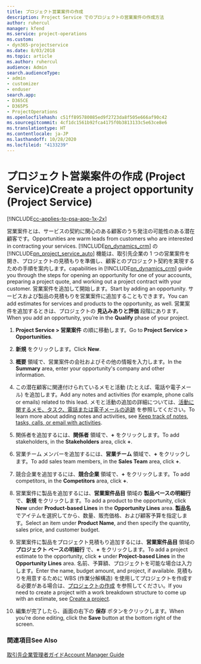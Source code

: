 ```yaml
---
title: プロジェクト営業案件の作成
description: Project Service でのプロジェクトの営業案件の作成方法
author: ruhercul
manager: kfend
ms.service: project-operations
ms.custom:
- dyn365-projectservice
ms.date: 8/03/2018
ms.topic: article
ms.author: ruhercul
audience: Admin
search.audienceType:
- admin
- customizer
- enduser
search.app:
- D365CE
- D365PS
- ProjectOperations
ms.openlocfilehash: c51ff895780085ed9f2723da8f505e666af90c42
ms.sourcegitcommit: 4cf1dc1561b92fca4175f0b3813133c5e63ce8e6
ms.translationtype: HT
ms.contentlocale: ja-JP
ms.lasthandoff: 10/28/2020
ms.locfileid: "4133239"
---
```

# <a name="create-a-project-opportunity-project-service"></a><span data-ttu-id="7c3d3-103">プロジェクト営業案件の作成 (Project Service)</span><span class="sxs-lookup"><span data-stu-id="7c3d3-103">Create a project opportunity (Project Service)</span></span>

[!INCLUDE[cc-applies-to-psa-app-1x-2x](../includes/cc-applies-to-psa-app-1x-2x.md)]

<span data-ttu-id="7c3d3-104">営業案件とは、サービスの契約に関心のある顧客のうち発注の可能性のある潜在顧客です。</span><span class="sxs-lookup"><span data-stu-id="7c3d3-104">Opportunities are warm leads from customers who are interested in contracting your services.</span></span> [!INCLUDE[pn_dynamics_crm](../includes/pn-dynamics-crm.md)] <span data-ttu-id="7c3d3-105">の [!INCLUDE[pn_project_service_auto](../includes/pn-project-service-auto.md)] 機能は、取引先企業の 1 つの営業案件を開き、プロジェクトの見積もりを準備し、顧客とのプロジェクト契約を実現するための手順を案内します。</span><span class="sxs-lookup"><span data-stu-id="7c3d3-105">capabilities in [!INCLUDE[pn_dynamics_crm](../includes/pn-dynamics-crm.md)] guide you through the steps for opening an opportunity for one of your accounts, preparing a project quote, and working out a project contract with your customer.</span></span> <span data-ttu-id="7c3d3-106">営業案件を追加して開始します。</span><span class="sxs-lookup"><span data-stu-id="7c3d3-106">Start by adding an opportunity.</span></span> <span data-ttu-id="7c3d3-107">サービスおよび製品の見積もりを営業案件に追加することもできます。</span><span class="sxs-lookup"><span data-stu-id="7c3d3-107">You can add estimates for services and products to the opportunity, as well.</span></span> <span data-ttu-id="7c3d3-108">営業案件を追加するときは、プロジェクトの **見込みありと評価** 段階にあります。</span><span class="sxs-lookup"><span data-stu-id="7c3d3-108">When you add an opportunity, you’re in the **Qualify** phase of your project.</span></span>  
  
1.  <span data-ttu-id="7c3d3-109">**Project Service > 営業案件** の順に移動します。</span><span class="sxs-lookup"><span data-stu-id="7c3d3-109">Go to **Project Service > Opportunities**.</span></span>  
  
2.  <span data-ttu-id="7c3d3-110">**新規** をクリックします。</span><span class="sxs-lookup"><span data-stu-id="7c3d3-110">Click **New**.</span></span>  
  
3.  <span data-ttu-id="7c3d3-111">**概要** 領域で、営業案件の会社およびその他の情報を入力します。</span><span class="sxs-lookup"><span data-stu-id="7c3d3-111">In the **Summary** area, enter your opportunity's company and other information.</span></span>  
  
4.  <span data-ttu-id="7c3d3-112">この潜在顧客に関連付けられているメモと活動 (たとえば、電話や電子メール) を追加します。</span><span class="sxs-lookup"><span data-stu-id="7c3d3-112">Add any notes and activities (for example, phone calls or emails) related to this lead.</span></span> <span data-ttu-id="7c3d3-113">メモと活動の追加の詳細については、[活動に関するメモ、タスク、電話または電子メールの追跡](https://docs.microsoft.com/dynamics365/customerengagement/on-premises/basics/work-with-activities) を参照してください。</span><span class="sxs-lookup"><span data-stu-id="7c3d3-113">To learn more about adding notes and activities, see [Keep track of notes, tasks, calls, or email with activities](https://docs.microsoft.com/dynamics365/customerengagement/on-premises/basics/work-with-activities).</span></span>  
  
5.  <span data-ttu-id="7c3d3-114">関係者を追加するには、**関係者** 領域で、**+** をクリックします。</span><span class="sxs-lookup"><span data-stu-id="7c3d3-114">To add stakeholders, in the **Stakeholders** area, click **+**.</span></span>  
  
6.  <span data-ttu-id="7c3d3-115">営業チーム メンバーを追加するには、**営業チーム** 領域で、**+** をクリックします。</span><span class="sxs-lookup"><span data-stu-id="7c3d3-115">To add sales team members, in the **Sales Team** area, click **+**.</span></span>  
  
7.  <span data-ttu-id="7c3d3-116">競合企業を追加するには、**競合企業** 領域で、**+** をクリックします。</span><span class="sxs-lookup"><span data-stu-id="7c3d3-116">To add competitors, in the **Competitors** area, click **+**.</span></span>  
  
8.  <span data-ttu-id="7c3d3-117">営業案件に製品を追加するには、**営業案件品目** 領域の **製品ベースの明細行** で、**新規** をクリックします。</span><span class="sxs-lookup"><span data-stu-id="7c3d3-117">To add a product to the opportunity, click **New** under **Product-based Lines** in the **Opportunity Lines** area.</span></span> <span data-ttu-id="7c3d3-118">**製品名** でアイテムを選択してから、数量、販売価格、および顧客予算を指定します。</span><span class="sxs-lookup"><span data-stu-id="7c3d3-118">Select an item under **Product Name**, and then specify the quantity, sales price, and customer budget.</span></span>  
  
9. <span data-ttu-id="7c3d3-119">営業案件に製品をプロジェクト見積もり追加するには、**営業案件品目** 領域の **プロジェクト ベースの明細行** で、**+** をクリックします。</span><span class="sxs-lookup"><span data-stu-id="7c3d3-119">To add a project estimate to the opportunity, click **+** under **Project-based Lines** in the **Opportunity Lines** area.</span></span> <span data-ttu-id="7c3d3-120">名前、予算額、プロジェクトを可能な場合は入力します。</span><span class="sxs-lookup"><span data-stu-id="7c3d3-120">Enter the name, budget amount, and project, if available.</span></span> <span data-ttu-id="7c3d3-121">見積もりを用意するために WBS (作業分解構造) を使用してプロジェクトを作成する必要がある場合は、[プロジェクトの作成](../psa/create-project.md) を参照してください。</span><span class="sxs-lookup"><span data-stu-id="7c3d3-121">If you need to create a project with a work breakdown structure to come up with an estimate, see [Create a project](../psa/create-project.md).</span></span>  
  
10. <span data-ttu-id="7c3d3-122">編集が完了したら、画面の右下の **保存** ボタンをクリックします。</span><span class="sxs-lookup"><span data-stu-id="7c3d3-122">When you’re done editing, click the **Save** button at the bottom right of the screen.</span></span>  
  
### <a name="see-also"></a><span data-ttu-id="7c3d3-123">関連項目</span><span class="sxs-lookup"><span data-stu-id="7c3d3-123">See Also</span></span>  
 [<span data-ttu-id="7c3d3-124">取引先企業管理者ガイド</span><span class="sxs-lookup"><span data-stu-id="7c3d3-124">Account Manager Guide</span></span>](../psa/account-manager-guide.md)

